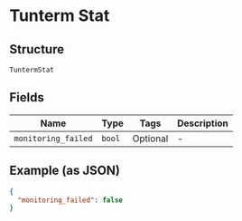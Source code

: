 
# Tunterm Stat

## Structure

`TuntermStat`

## Fields

| Name | Type | Tags | Description |
|  --- | --- | --- | --- |
| `monitoring_failed` | `bool` | Optional | - |

## Example (as JSON)

```json
{
  "monitoring_failed": false
}
```

